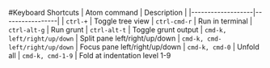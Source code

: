 #Keyboard Shortcuts
| Atom command      | Description     |
|-------------------|-----------------|
| `ctrl-+`          | Toggle tree view 
| `ctrl-cmd-r`      | Run in terminal
| `ctrl-alt-g`      | Run grunt
| `ctrl-alt-t`      | Toggle grunt output
| `cmd-k, left/right/up/down` | Split pane left/right/up/down 
| `cmd-k, cmd-left/right/up/down` | Focus pane left/right/up/down 
| `cmd-k, cmd-0`    | Unfold all
| `cmd-k, cmd-1-9`  | Fold at indentation level 1-9


